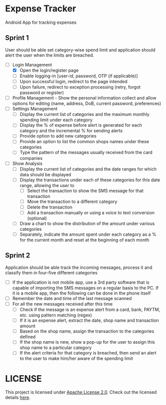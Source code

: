 # Expense Tracker

Android App for tracking expenses

## Sprint 1

User should be able set category-wise spend limit and application should alert the user when the limits are breached.

- [ ] Login Management
    - [x] Open the login/register page
    - [ ] Enable logging-in [user-id, password, OTP (if applicable)]
    - [ ] Upon successful login, redirect to the page intended
    - [ ] Upon failure, redirect to exception processing (retry, forgot password or register)
- [ ] Profile Management - Show the personal information collect and allow options for editing (name, address, DoB, current password, preferences)
- [ ] Settings Management
    - [ ] Display the current list of categories and the maximum monthly spending limit under each category
    - [ ] Display the % of expense before alert is generated for each category and the incremental % for sending alerts
    - [ ] Provide option to add new categories
    - [ ] Provide an option to list the common shops names under these categories
    - [ ] Type the pattern of the messages usually received from the card companies
- [ ] Show Analysis
    - [ ] Display the current list of categories and the date ranges for which data should be displayed
    - [ ] Display the transactions under each of these categories for this date range, allowing the user to 
        - [ ] Select the transaction to show the SMS message for that transaction
        - [ ] Move the transaction to a different category
        - [ ] Delete the transaction
        - [ ] Add a transaction manually or using a voice to text conversion (optional)
    - [ ] Draw a chart to show the distribution of the amount under various categories
    - [ ] Separately, indicate the amount spent under each category as a % for the current month and reset at the beginning of each month

## Sprint 2

Application should be able track the incoming messages, process it and classify them in four-five different categories

- [ ] If the application is not mobile app, use a 3rd party software that is capable of importing the SMS messages on a regular basis to the PC. If it is a mobile app, then the following can be done in the phone itself
- [ ] Remember the date and time of the last message scanned
- [ ] For all the new messages received after this time
    - [ ] Check if the message is an expense alert from a card, bank, PAYTM, etc. using pattern matching (regex)
    - [ ] If it is an expense alert, extract the date, shop name and transaction amount
    - [ ] Based on the shop name, assign the transaction to the categories defined
    - [ ] If the shop name is new, show a pop-up for the user to assign this shop name to a particular category
    - [ ] If the alert criteria for that category is breached, then send an alert to the user to make him/her aware of the spending limit

# LICENSE

This project is licensed under [Apache License 2.0](http://www.apache.org/licenses/). Check out the licensed details [here](https://github.com/Saumya-Rai/Expense-Tracker/blob/master/LICENSE).
